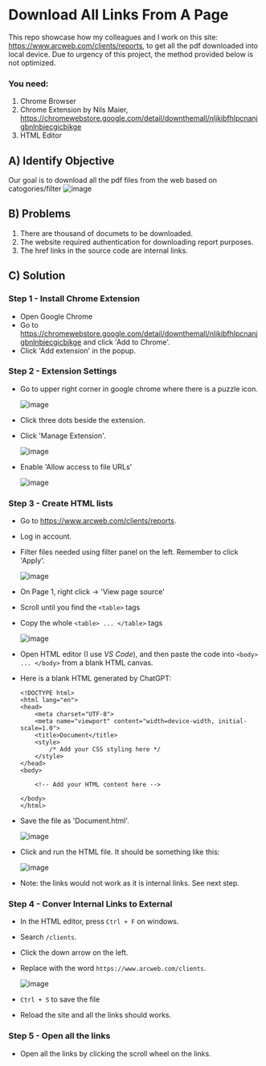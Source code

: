 # Download All Links From A Page

This repo showcase how my colleagues and I work on this site: https://www.arcweb.com/clients/reports, to get all the pdf downloaded into local device.
Due to urgency of this project, the method provided below is not optimized.

### You need: 
1. Chrome Browser
2. Chrome Extension by Nils Maier, https://chromewebstore.google.com/detail/downthemall/nljkibfhlpcnanjgbnlnbjecgicbjkge
3. HTML Editor

## A) Identify Objective
Our goal is to download all the pdf files from the web based on catogories/filter
![image](https://github.com/CPJ03/download-all-links-from-a-page/assets/88066484/c39120bd-acdf-4a31-b59e-74c71a00d268)

## B) Problems
1. There are thousand of documets to be downloaded. 
2. The website required authentication for downloading report purposes.
3. The href links in the source code are internal links.

## C) Solution
### Step 1 - Install Chrome Extension
- Open Google Chrome
- Go to https://chromewebstore.google.com/detail/downthemall/nljkibfhlpcnanjgbnlnbjecgicbjkge and click 'Add to Chrome'.
- Click 'Add extension' in the popup.

### Step 2 - Extension Settings
- Go to upper right corner in google chrome where there is a puzzle icon.
  
   ![image](https://github.com/CPJ03/download-all-links-from-a-page/assets/88066484/15eecfb0-3d43-46a6-91e4-5d4636e6e53a)
 
- Click three dots beside the extension.
- Click 'Manage Extension'.
  
  ![image](https://github.com/CPJ03/download-all-links-from-a-page/assets/88066484/16404c8b-31fd-446d-9bed-b12ce9648f48)

- Enable 'Allow access to file URLs'
  
  ![image](https://github.com/CPJ03/download-all-links-from-a-page/assets/88066484/cb730de5-e391-414f-bff3-9ec2c766425c)

### Step 3 - Create HTML lists
- Go to https://www.arcweb.com/clients/reports.
- Log in account.
- Filter files needed using filter panel on the left. Remember to click 'Apply'. 

  ![image](https://github.com/CPJ03/download-all-links-from-a-page/assets/88066484/e23ffb93-b30d-43e8-a397-a88cda67fee1)

- On Page 1, right click -> 'View page source'
- Scroll until you find the `<table>` tags
- Copy the whole `<table> ... </table>` tags

  ![image](https://github.com/CPJ03/download-all-links-from-a-page/assets/88066484/366c076f-7ee8-4dda-a492-c20e16b25c1f)

- Open HTML editor (I use _VS Code_), and then paste the code into `<body> ... </body>` from a blank HTML canvas.
- Here is a blank HTML generated by ChatGPT: 
  ```
  <!DOCTYPE html>
  <html lang="en">
  <head>
      <meta charset="UTF-8">
      <meta name="viewport" content="width=device-width, initial-scale=1.0">
      <title>Document</title>
      <style>
          /* Add your CSS styling here */
      </style>
  </head>
  <body>

      <!-- Add your HTML content here -->

  </body>
  </html>
  ```

- Save the file as 'Document.html'.
    
  ![image](https://github.com/CPJ03/download-all-links-from-a-page/assets/88066484/39b7e149-a2b0-44f3-a8bd-726e77266317)

- Click and run the HTML file. It should be something like this:

  ![image](https://github.com/CPJ03/download-all-links-from-a-page/assets/88066484/0d89f85e-62d1-473c-812a-18504b2e7ff3)
- Note: the links would not work as it is internal links. See next step.
    
### Step 4 - Conver Internal Links to External
- In the HTML editor, press `Ctrl + F` on windows.
- Search `/clients`.
- Click the down arrow on the left.
- Replace with the word `https://www.arcweb.com/clients`.
 
  ![image](https://github.com/CPJ03/download-all-links-from-a-page/assets/88066484/797e1958-2c04-4caf-a132-da0fdeaf1016)

- `Ctrl + S` to save the file
- Reload the site and all the links should works.
    
### Step 5 - Open all the links
- Open all the links by clicking the scroll wheel on the links.
    


